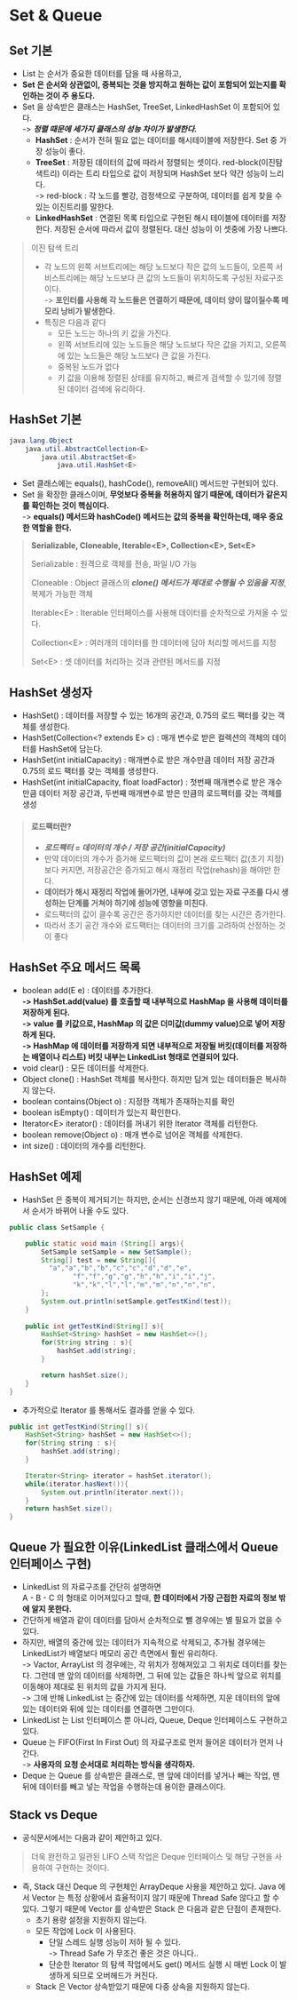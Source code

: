 # Set & Queue

## Set 기본

* List 는 순서가 중요한 데이터를 담을 때 사용하고,
* **Set 은 순서와 상관없이, 중복되는 것을 방지하고 원하는 값이 포함되어 있는지를 확인하는 것이 주 용도다.**
* Set 을 상속받은 클래스는 HashSet, TreeSet, LinkedHashSet 이 포함되어 있다.\
  \-> _**정렬 때문에 세가지 클래스의 성능 차이가 발생한다.**_
  * **HashSet** : 순서가 전혀 필요 없는 데이터를 해시테이블에 저장한다. Set 중 가장 성능이 좋다.
  * **TreeSet** : 저장된 데이터의 값에 따라서 정렬되는 셋이다. red-block(이진탐색트리) 이라는 트리 타입으로 값이 저장되며 HashSet 보다 약간 성능이 느리다.\
    \-> red-block : 각 노드를 빨강, 검정색으로 구분하여, 데이터를 쉽게 찾을 수 있는 이진트리를 말한다.
  * **LinkedHashSet** : 연결된 목록 타입으로 구현된 해시 테이블에 데이터를 저장한다. 저장된 순서에 따라서 값이 정렬된다. 대신 성능이 이 셋중에 가장 나쁘다.

> 이진 탐색 트리
>
> * 각 노드의 왼쪽 서브트리에는 해당 노드보다 작은 값의 노드들이, 오른쪽 서비스트리에는 해당 노드보다 큰 값의 노드들이 위치하도록 구성된 자료구조이다.\
>   \-> **포인터를 사용해 각 노드들은 연결하기 때문에, 데이터 양이 많이질수록 메모리 낭비가 발생한다.**
> * 특징은 다음과 같다
>   * 모든 노드는 하나의 키 값을 가진다.
>   * 왼쪽 서브트리에 있는 노드들은 해당 노드보다 작은 값을 가지고, 오른쪽에 있는 노드들은 해당 노드보다 큰 값을 가진다.
>   * 중복된 노드가 없다
>   * 키 값을 이용해 정렬된 상태를 유지하고, 빠르게 검색할 수 있기에 정렬된 데이터 검색에 유리하다.

## HashSet 기본

```java
java.lang.Object
    java.util.AbstractCollection<E>
        java.util.AbstractSet<E>
            java.util.HashSet<E>
```

* Set 클래스에는 equals(), hashCode(), removeAll() 메서드만 구현되어 있다.
* Set 을 확장한 클래스이며, **무엇보다 중복을 허용하지 않기 때문에, 데이터가 같은지를 확인하는 것이 핵심이다.**\
  \-> **equals() 메서드와 hashCode() 메서드는 값의 중복을 확인하는데, 매우 중요한 역할을 한다.**

> **Serializable, Cloneable, Iterable\<E>, Collection\<E>, Set\<E>**
>
> Serializable : 원격으로 객체를 전송, 파일 I/O 가능
>
> Cloneable : Object 클래스의 _**clone() 메서드가 제대로 수행될 수 있음을 지정**_, 복제가 가능한 객체
>
> Iterable\<E> : Iterable 인터페이스를 사용해 데이터를 순차적으로 가져올 수 있다.
>
> Collection\<E> : 여러개의 데이터를 한 데이터에 담아 처리할 메서드를 지정
>
> Set\<E> : 셋 데이터를 처리하는 것과 관련된 메서드를 지정

## HashSet 생성자

* HashSet() : 데이터를 저장할 수 있는 16개의 공간과, 0.75의 로드 팩터를 갖는 객체를 생성한다.
* HashSet(Collection\<? extends E> c) : 매개 변수로 받은 컬렉션의 객체의 데이터를 HashSet에 담는다.
* HashSet(int initialCapacity) : 매개변수로 받은 개수만큼 데이터 저장 공간과 0.75의 로드 팩터를 갖는 객체를 생성한다.
* HashSet(int initialCapacity, float loadFactor) : 첫번째 매개변수로 받은 개수만큼 데이터 저장 공간과, 두번째 매개변수로 받은 만큼의 로드팩터를 갖는 객체를 생성

> #### **로드팩터란?**
>
> * _**로드팩터 = 데이터의 개수 / 저장 공간(initialCapacity)**_
> * 만약 데이터의 개수가 증가해 로드팩터의 값이 본래 로드팩터 값(초기 지정)보다 커지면, 저장공간은 증가되고 해시 재정리 작업(rehash)을 해야만 한다.
> * **데이터가 해시 재정리 작업에 들어가면, 내부에 갖고 있는 자료 구조를 다시 생성하는 단계를 거쳐야 하기에 성능에 영향을 미친다.**
> * 로드팩터의 값이 클수록 공간은 증가하지만 데이터를 찾는 시간은 증가한다.
> * 따라서 초기 공간 개수와 로드팩터는 데이터의 크기를 고려하여 산정하는 것이 좋다

## HashSet 주요 메서드 목록

* boolean add(E e) : 데이터를 추가한다.\
  **-> HashSet.add(value) 를 호출할 때 내부적으로 HashMap 을 사용해 데이터를 저장하게 된다.**\
  **-> value 를 키값으로, HashMap 의 값은 더미값(dummy value)으로 넣어 저장하게 된다.**\
  **-> HashMap 에 데이터를 저장하게 되면 내부적으로 저장될 버킷(데이터를 저장하는 배열이나 리스트) 버킷 내부는 LinkedList 형태로 연결되어 있다.**
* void clear() : 모든 데이터를 삭제한다.
* Object clone() : HashSet 객체를 복사한다. 하지만 담겨 있는 데이터들은 복사하지 않는다.
* boolean contains(Object o) : 지정한 객체가 존재하는지를 확인
* boolean isEmpty() : 데이터가 있는지 확인한다.
* Iterator\<E> iterator() : 데이터를 꺼내기 위한 Iterator 객체를 리턴한다.
* boolean remove(Object o) : 매개 변수로 넘어온 객체를 삭제한다.
* int size() : 데이터의 개수를 리턴한다.

## HashSet 예제

* HashSet 은 중복이 제거되기는 하지만, 순서는 신경쓰지 않기 때문에, 아래 예제에서 순서가 바뀌어 나올 수도 있다.

```java
public class SetSample {

    public static void main (String[] args){
        SetSample setSample = new SetSample();
        String[] test = new String[]{
          "a","a","b","b","c","c","d","d","e",
                "f","f","g","g","h","h","i","i","j",
                "k","k","l","l","m","m","n","n","n",
        };
        System.out.println(setSample.getTestKind(test));
    }
    
    public int getTestKind(String[] s){
        HashSet<String> hashSet = new HashSet<>();
        for(String string : s){
            hashSet.add(string);
        }

        return hashSet.size();
    }
}
```

* 추가적으로 Iterator 를 통해서도 결과를 얻을 수 있다.

```java
public int getTestKind(String[] s){
    HashSet<String> hashSet = new HashSet<>();
    for(String string : s){
        hashSet.add(string);
    }

    Iterator<String> iterator = hashSet.iterator();
    while(iterator.hasNext()){
        System.out.println(iterator.next());
    }
    return hashSet.size();
}
```

## Queue 가 필요한 이유(LinkedList 클래스에서 Queue 인터페이스 구현)

* LinkedList 의 자료구조를 간단히 설명하면\
  A - B - C 의 형태로 이어져있다고 할때, **한 데이터에서 가장 근접한 자료의 정보 밖에 알지 못한다.**
* 간단하게 배열과 같이 데이터를 담아서 순차적으로 뺄 경우에는 별 필요가 없을 수 있다.
* 하지만, 배열의 중간에 있는 데이터가 지속적으로 삭제되고, 추가될 경우에는 LinkedList가 배열보다 메모리 공간 측면에서 훨씬 유리하다.\
  \-> Vactor, ArrayList 의 경우에는, 각 위치가 정해져있고 그 위치로 데이터를 찾는다. 그런데 맨 앞의 데이터를 삭제하면, 그 뒤에 있는 값들은 하나씩 앞으로 위치를 이동해야 제대로 된 위치의 값을 가지게 된다.\
  \-> 그에 반해 LinkedList 는 중간에 있는 데이터를 삭제하면, 지운 데이터의 앞에 있는 데이터와 뒤에 있는 데이터를 연결하면 그만이다.
* LinkedList 는 List 인터페이스 뿐 아니라, Queue, Deque 인터페이스도 구현하고 있다.
* Queue 는 FIFO(First In First Out) 의 자료구조로 먼저 들어온 데이터가 먼저 나간다.\
  \-> **사용자의 요청 순서대로 처리하는 방식을 생각하자.**
* Deque 는 Queue 를 상속받은 클래스로, 맨 앞에 데이터를 넣거나 빼는 작업, 맨 뒤에 데이터를 빼고 넣는 작업을 수행하는데 용이한 클래스이다.

## Stack vs Deque

* 공식문서에서는 다음과 같이 제안하고 있다.

> 더욱 완전하고 일관된 LIFO 스택 작업은 Deque 인터페이스 및 해당 구현을 사용하여 구현하는 것이다.

* 즉, Stack 대신 Deque 의 구현체인 ArrayDeque 사용을 제안하고 있다. Java 에서 Vector 는 특정 상황에서 효율적이지 않기 때문에 Thread Safe 않다고 할 수 있다. 그렇기 때문에 Vector 를 상속받은 Stack 은 다음과 같은 단점이 존재한다.
  * 초기 용량 설정을 지원하지 않는다.
  * 모든 작업에 Lock 이 사용된다.
    * 단일 스레드 실행 성능이 저하 될 수 있다.\
      \-> Thread Safe 가 무조건 좋은 것은 아니다..
    * 단순한 Iterator 의 탐색 작업에서도 get() 메서드 실행 시 매번 Lock 이 발생하게 되므로 오버헤드가 커진다.
  * Stack 은 Vector 상속받았기 때문에 다중 상속을 지원하지 않는다.
